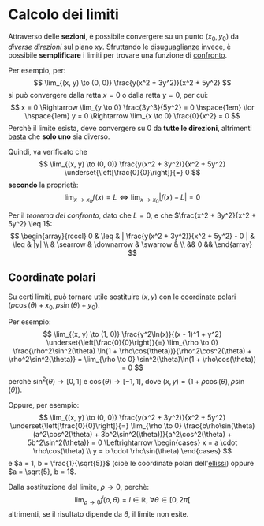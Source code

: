 # Calcolo dei limiti

Attraverso delle **sezioni**, è possibile convergere su un punto $(x_0, y_0)$ da _diverse direzioni_ sul piano $xy$.
Sfruttando le [disuguaglianze](../../04/README.md) invece, è possibile **semplificare** i limiti per trovare una funzione di [confronto](../../../../ct0432/04/01/README.md).

Per esempio, per:
$$
\lim_{(x, y) \to (0, 0)} \frac{y(x^2 + 3y^2)}{x^2 + 5y^2}
$$
si può convergere dalla retta $x = 0$ o dalla retta $y = 0$, per cui:
$$
x = 0 \Rightarrow \lim_{y \to 0} \frac{3y^3}{5y^2} = 0
\hspace{1em} \lor \hspace{1em}
y = 0 \Rightarrow \lim_{x \to 0} \frac{0}{x^2} = 0
$$
Perchè il limite esista, deve convergere su $0$ da **tutte le direzioni**, altrimenti [basta](https://www.symbolab.com/solver/step-by-step/%5Clim_%7B%5Cleft%28x%2Cy%5Cright%29%5Cto%5Cleft%280%2C0%5Cright%29%7D%5Cleft%28%5Cfrac%7Bxy%7D%7Bx%5E%7B2%7D%2By%5E%7B2%7D%7D%5Cright%29?or=input) che **solo uno** sia diverso.

Quindi, va verificato che
$$
\lim_{(x, y) \to (0, 0)} \frac{y(x^2 + 3y^2)}{x^2 + 5y^2} \underset{\left[\frac{0}{0}\right]}{=} 0
$$
**secondo** la proprietà:
$$
\lim_{x \to x_0} f(x) = L \Leftrightarrow \lim_{x \to x_0} |f(x) - L| = 0
$$

Per il _teorema del confronto_, dato che $L = 0$, e che $\frac{x^2 + 3y^2}{x^2 + 5y^2} \leq 1$:
$$
\begin{array}{rcccl}
0 & \leq & | \frac{y(x^2 + 3y^2)}{x^2 + 5y^2} - 0 | & \leq & |y| \\
& \searrow & \downarrow & \swarrow & \\
&& 0 &&
\end{array}
$$

## Coordinate polari

Su certi limiti, può tornare utile sostituire $(x, y)$ con le [coordinate polari](../../../02/03/README.md) $(\rho\cos(\theta) + x_0, \rho\sin(\theta) + y_0)$.

Per esempio:
$$
\lim_{(x, y) \to (1, 0)} \frac{y^2\ln(x)}{(x - 1)^1 + y^2} \underset{\left[\frac{0}{0}\right]}{=}
\lim_{\rho \to 0} \frac{\rho^2\sin^2(\theta) \ln(1 + \rho\cos(\theta))}{\rho^2\cos^2(\theta) + \rho^2\sin^2(\theta)} =
\lim_{\rho \to 0} \sin^2(\theta)\ln(1 + \rho\cos(\theta)) = 0
$$
perchè $\sin^2(\theta) \to [0, 1]$ e $\cos(\theta) \to [-1, 1]$, dove $(x, y) = (1 + \rho\cos(\theta), \rho\sin(\theta))$.

Oppure, per esempio:
$$
\lim_{(x, y) \to (0, 0)} \frac{y(x^2 + 3y^2)}{x^2 + 5y^2} \underset{\left[\frac{0}{0}\right]}{=}
\lim_{\rho \to 0} \frac{b\rho\sin(\theta)(a^2\cos^2(\theta) + 3b^2\sin^2(\theta))}{a^2\cos^2(\theta) + 5b^2\sin^2(\theta)} = 0
\Leftrightarrow
\begin{cases}
x = a \cdot \rho\cos(\theta) \\
y = b \cdot \rho\sin(\theta)
\end{cases}
$$
e $a = 1, b = \frac{1}{\sqrt{5}}$ (cioè le coordinate polari dell'[ellissi](../../../02/README.md)) oppure $a = \sqrt{5}, b = 1$.

Dalla sostituzione del limite, $\rho \to 0$, perchè:
$$
\lim_{\rho \to 0} \tilde{f}(\rho, \theta) = l \in \mathbb{R},\; \forall \theta \in [0, 2\pi[
$$
altrimenti, se il risultato dipende da $\theta$, il limite non esite.
